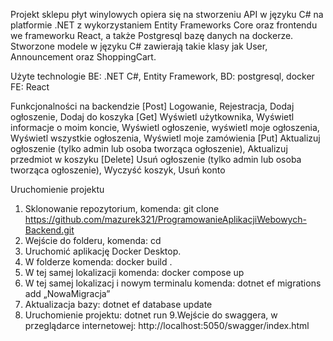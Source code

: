 Projekt sklepu płyt winylowych opiera się na stworzeniu API w języku C# na platformie .NET z wykorzystaniem Entity Frameworks Core oraz frontendu we frameworku React, a także Postgresql bazę danych na dockerze. Stworzone modele w języku C# zawierają takie klasy jak User, Announcement oraz ShoppingCart. 

Użyte technologie
BE: .NET C#, Entity Framework, 
BD: postgresql, docker
FE: React

Funkcjonalności na backendzie
[Post] Logowanie, Rejestracja, Dodaj ogłoszenie, Dodaj do koszyka
[Get] Wyświetl użytkownika, Wyświetl informacje o moim koncie,  Wyświetl ogłoszenie, wyświetl moje ogłoszenia, Wyświetl wszystkie ogłoszenia,  Wyświetl moje zamówienia
[Put] Aktualizuj ogłoszenie (tylko admin lub osoba tworząca ogłoszenie), Aktualizuj przedmiot w koszyku
[Delete] Usuń ogłoszenie (tylko admin lub osoba tworząca ogłoszenie), Wyczyść koszyk, Usuń konto

 
Uruchomienie projektu
1. Sklonowanie repozytorium, komenda: git clone https://github.com/mazurek321/ProgramowanieAplikacjiWebowych-Backend.git
2. Wejście do folderu, komenda: cd 
3. Uruchomić aplikację Docker Desktop.
4. W folderze komenda: docker build .
5. W tej samej lokalizacji komenda: docker compose up
6. W tej samej lokalizacj i nowym terminalu komenda: dotnet ef
migrations add „NowaMigracja”
7. Aktualizacja bazy: dotnet ef database update
8. Uruchomienie projektu: dotnet run
9.Wejście do swaggera, w przeglądarce internetowej:
http://localhost:5050/swagger/index.html
